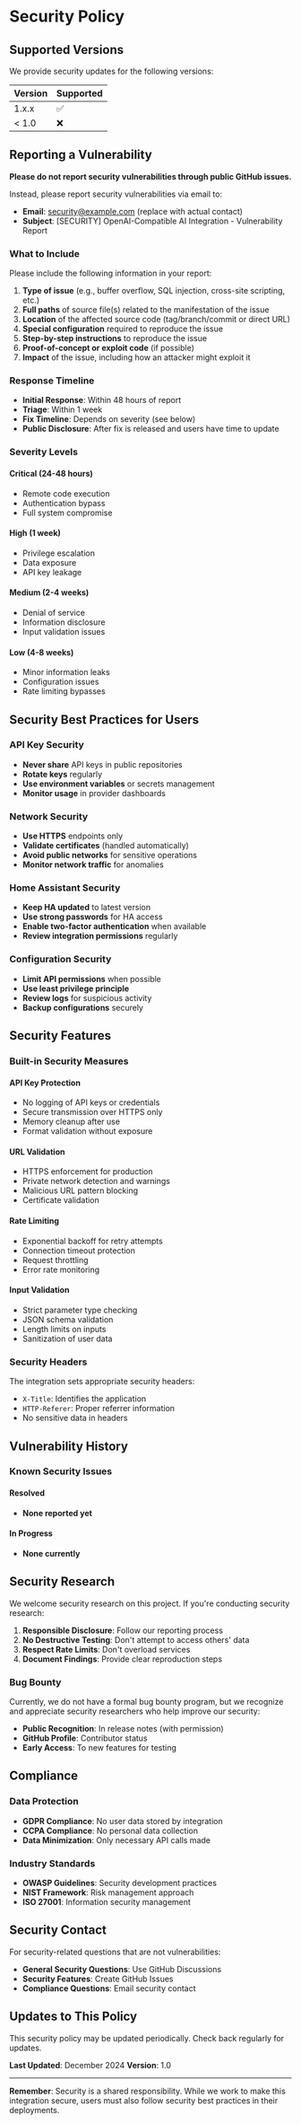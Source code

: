 # Security Policy

## Supported Versions

We provide security updates for the following versions:

| Version | Supported          |
| ------- | ------------------ |
| 1.x.x   | :white_check_mark: |
| < 1.0   | :x:                |

## Reporting a Vulnerability

**Please do not report security vulnerabilities through public GitHub issues.**

Instead, please report security vulnerabilities via email to:
- **Email**: security@example.com (replace with actual contact)
- **Subject**: [SECURITY] OpenAI-Compatible AI Integration - Vulnerability Report

### What to Include

Please include the following information in your report:

1. **Type of issue** (e.g., buffer overflow, SQL injection, cross-site scripting, etc.)
2. **Full paths** of source file(s) related to the manifestation of the issue
3. **Location** of the affected source code (tag/branch/commit or direct URL)
4. **Special configuration** required to reproduce the issue
5. **Step-by-step instructions** to reproduce the issue
6. **Proof-of-concept or exploit code** (if possible)
7. **Impact** of the issue, including how an attacker might exploit it

### Response Timeline

- **Initial Response**: Within 48 hours of report
- **Triage**: Within 1 week
- **Fix Timeline**: Depends on severity (see below)
- **Public Disclosure**: After fix is released and users have time to update

### Severity Levels

#### Critical (24-48 hours)
- Remote code execution
- Authentication bypass
- Full system compromise

#### High (1 week)
- Privilege escalation
- Data exposure
- API key leakage

#### Medium (2-4 weeks)
- Denial of service
- Information disclosure
- Input validation issues

#### Low (4-8 weeks)
- Minor information leaks
- Configuration issues
- Rate limiting bypasses

## Security Best Practices for Users

### API Key Security
- **Never share** API keys in public repositories
- **Rotate keys** regularly
- **Use environment variables** or secrets management
- **Monitor usage** in provider dashboards

### Network Security
- **Use HTTPS** endpoints only
- **Validate certificates** (handled automatically)
- **Avoid public networks** for sensitive operations
- **Monitor network traffic** for anomalies

### Home Assistant Security
- **Keep HA updated** to latest version
- **Use strong passwords** for HA access
- **Enable two-factor authentication** when available
- **Review integration permissions** regularly

### Configuration Security
- **Limit API permissions** when possible
- **Use least privilege principle**
- **Review logs** for suspicious activity
- **Backup configurations** securely

## Security Features

### Built-in Security Measures

#### API Key Protection
- No logging of API keys or credentials
- Secure transmission over HTTPS only
- Memory cleanup after use
- Format validation without exposure

#### URL Validation
- HTTPS enforcement for production
- Private network detection and warnings
- Malicious URL pattern blocking
- Certificate validation

#### Rate Limiting
- Exponential backoff for retry attempts
- Connection timeout protection
- Request throttling
- Error rate monitoring

#### Input Validation
- Strict parameter type checking
- JSON schema validation
- Length limits on inputs
- Sanitization of user data

### Security Headers
The integration sets appropriate security headers:
- `X-Title`: Identifies the application
- `HTTP-Referer`: Proper referrer information
- No sensitive data in headers

## Vulnerability History

### Known Security Issues

#### Resolved
- **None reported yet**

#### In Progress
- **None currently**

## Security Research

We welcome security research on this project. If you're conducting security research:

1. **Responsible Disclosure**: Follow our reporting process
2. **No Destructive Testing**: Don't attempt to access others' data
3. **Respect Rate Limits**: Don't overload services
4. **Document Findings**: Provide clear reproduction steps

### Bug Bounty

Currently, we do not have a formal bug bounty program, but we recognize and appreciate security researchers who help improve our security:

- **Public Recognition**: In release notes (with permission)
- **GitHub Profile**: Contributor status
- **Early Access**: To new features for testing

## Compliance

### Data Protection
- **GDPR Compliance**: No user data stored by integration
- **CCPA Compliance**: No personal data collection
- **Data Minimization**: Only necessary API calls made

### Industry Standards
- **OWASP Guidelines**: Security development practices
- **NIST Framework**: Risk management approach
- **ISO 27001**: Information security management

## Security Contact

For security-related questions that are not vulnerabilities:

- **General Security Questions**: Use GitHub Discussions
- **Security Features**: Create GitHub Issues
- **Compliance Questions**: Email security contact

## Updates to This Policy

This security policy may be updated periodically. Check back regularly for updates.

**Last Updated**: December 2024
**Version**: 1.0

---

**Remember**: Security is a shared responsibility. While we work to make this integration secure, users must also follow security best practices in their deployments.
